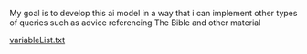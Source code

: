 My goal is to develop this ai model in a way that 
i can implement other types of queries such as advice referencing The Bible and other material

[variableList.txt](https://github.com/bigbadcyborg/artificial-intelligence/blob/main/variableList.txt)
